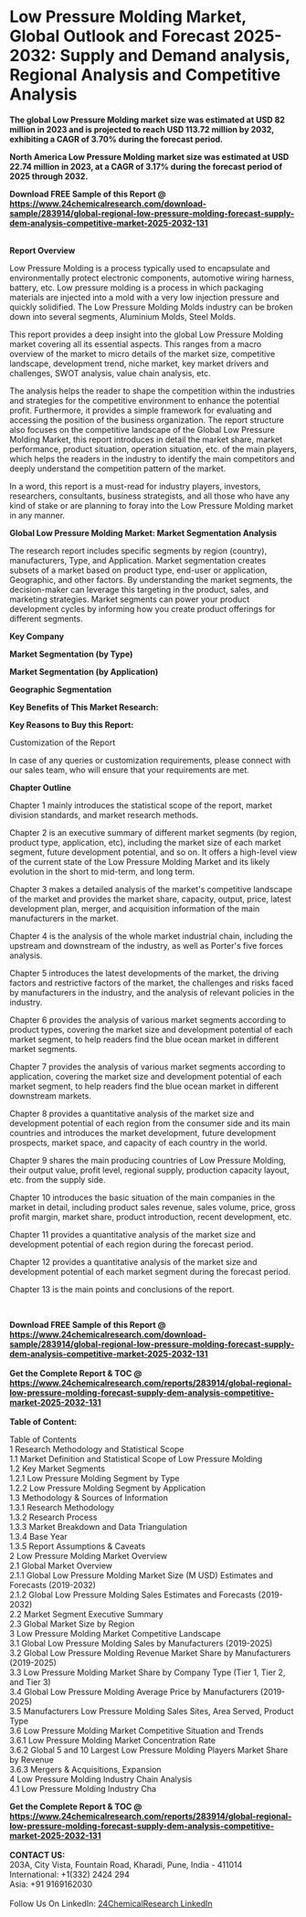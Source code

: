 <h1>Low Pressure Molding Market, Global Outlook and Forecast 2025-2032: Supply and Demand analysis, Regional Analysis and Competitive Analysis</h1><p><strong>The global Low Pressure Molding market size was estimated at USD 82 million in 2023 and is projected to reach USD 113.72 million by 2032, exhibiting a CAGR of 3.70% during the forecast period.</strong></p><p>
</p><p><strong>North America Low Pressure Molding market size was estimated at USD 22.74 million in 2023, at a CAGR of 3.17% during the forecast period of 2025 through 2032.</strong></p><div><b>Download FREE Sample of this Report @ 
            <a href="https://www.24chemicalresearch.com/download-sample/283914/global-regional-low-pressure-molding-forecast-supply-dem-analysis-competitive-market-2025-2032-131">
            https://www.24chemicalresearch.com/download-sample/283914/global-regional-low-pressure-molding-forecast-supply-dem-analysis-competitive-market-2025-2032-131</a></b></div><br><p>
</p><p><strong>Report Overview</strong></p><p>
</p><p>Low Pressure Molding is a process typically used to encapsulate and environmentally protect electronic components, automotive wiring harness, battery, etc. Low pressure molding is a process in which packaging materials are injected into a mold with a very low injection pressure and quickly solidified. The Low Pressure Molding Molds industry can be broken down into several segments, Aluminium Molds, Steel Molds.</p><p>
</p><p>This report provides a deep insight into the global Low Pressure Molding market covering all its essential aspects. This ranges from a macro overview of the market to micro details of the market size, competitive landscape, development trend, niche market, key market drivers and challenges, SWOT analysis, value chain analysis, etc.</p><p>
</p><p>The analysis helps the reader to shape the competition within the industries and strategies for the competitive environment to enhance the potential profit. Furthermore, it provides a simple framework for evaluating and accessing the position of the business organization. The report structure also focuses on the competitive landscape of the Global Low Pressure Molding Market, this report introduces in detail the market share, market performance, product situation, operation situation, etc. of the main players, which helps the readers in the industry to identify the main competitors and deeply understand the competition pattern of the market.</p><p>
In a word, this report is a must-read for industry players, investors, researchers, consultants, business strategists, and all those who have any kind of stake or are planning to foray into the Low Pressure Molding market in any manner.</p><p>
</p><p><strong>Global Low Pressure Molding Market: Market Segmentation Analysis</strong></p><p>
</p><p>The research report includes specific segments by region (country), manufacturers, Type, and Application. Market segmentation creates subsets of a market based on product type, end-user or application, Geographic, and other factors. By understanding the market segments, the decision-maker can leverage this targeting in the product, sales, and marketing strategies. Market segments can power your product development cycles by informing how you create product offerings for different segments.</p><p>
</p><p><strong>Key Company</strong></p><p>
</p><p>
</p><p><strong>Market Segmentation (by Type)</strong></p><p>
</p><p>
</p><p><strong>Market Segmentation (by Application)</strong></p><p>
</p><p>
</p><p><strong>Geographic Segmentation</strong></p><p>
</p><p>
</p><p><strong>Key Benefits of This Market Research:</strong></p><p>
</p><p>
</p><p><strong>Key Reasons to Buy this Report:</strong></p><p>
</p><p>
</p><p>Customization of the Report</p><p>
In case of any queries or customization requirements, please connect with our sales team, who will ensure that your requirements are met.</p><p>
</p><p><strong>Chapter Outline</strong></p><p>
</p><p>Chapter 1 mainly introduces the statistical scope of the report, market division standards, and market research methods.</p><p>
Chapter 2 is an executive summary of different market segments (by region, product type, application, etc), including the market size of each market segment, future development potential, and so on. It offers a high-level view of the current state of the Low Pressure Molding Market and its likely evolution in the short to mid-term, and long term.</p><p>
Chapter 3 makes a detailed analysis of the market's competitive landscape of the market and provides the market share, capacity, output, price, latest development plan, merger, and acquisition information of the main manufacturers in the market.</p><p>
Chapter 4 is the analysis of the whole market industrial chain, including the upstream and downstream of the industry, as well as Porter's five forces analysis.</p><p>
Chapter 5 introduces the latest developments of the market, the driving factors and restrictive factors of the market, the challenges and risks faced by manufacturers in the industry, and the analysis of relevant policies in the industry.</p><p>
Chapter 6 provides the analysis of various market segments according to product types, covering the market size and development potential of each market segment, to help readers find the blue ocean market in different market segments.</p><p>
Chapter 7 provides the analysis of various market segments according to application, covering the market size and development potential of each market segment, to help readers find the blue ocean market in different downstream markets.</p><p>
Chapter 8 provides a quantitative analysis of the market size and development potential of each region from the consumer side and its main countries and introduces the market development, future development prospects, market space, and capacity of each country in the world.</p><p>
Chapter 9 shares the main producing countries of Low Pressure Molding, their output value, profit level, regional supply, production capacity layout, etc. from the supply side.</p><p>
Chapter 10 introduces the basic situation of the main companies in the market in detail, including product sales revenue, sales volume, price, gross profit margin, market share, product introduction, recent development, etc.</p><p>
Chapter 11 provides a quantitative analysis of the market size and development potential of each region during the forecast period.</p><p>
Chapter 12 provides a quantitative analysis of the market size and development potential of each market segment during the forecast period.</p><p>
Chapter 13 is the main points and conclusions of the report.</p><p>
 </p><div><b>Download FREE Sample of this Report @ 
            <a href="https://www.24chemicalresearch.com/download-sample/283914/global-regional-low-pressure-molding-forecast-supply-dem-analysis-competitive-market-2025-2032-131">
            https://www.24chemicalresearch.com/download-sample/283914/global-regional-low-pressure-molding-forecast-supply-dem-analysis-competitive-market-2025-2032-131</a></b></div><br><div><b>Get the Complete Report & TOC @ 
            <a href="https://www.24chemicalresearch.com/reports/283914/global-regional-low-pressure-molding-forecast-supply-dem-analysis-competitive-market-2025-2032-131">
            https://www.24chemicalresearch.com/reports/283914/global-regional-low-pressure-molding-forecast-supply-dem-analysis-competitive-market-2025-2032-131</a></b></div><br>
            <b>Table of Content:</b><p>Table of Contents<br />
1 Research Methodology and Statistical Scope<br />
1.1 Market Definition and Statistical Scope of Low Pressure Molding<br />
1.2 Key Market Segments<br />
1.2.1 Low Pressure Molding Segment by Type<br />
1.2.2 Low Pressure Molding Segment by Application<br />
1.3 Methodology & Sources of Information<br />
1.3.1 Research Methodology<br />
1.3.2 Research Process<br />
1.3.3 Market Breakdown and Data Triangulation<br />
1.3.4 Base Year<br />
1.3.5 Report Assumptions & Caveats<br />
2 Low Pressure Molding Market Overview<br />
2.1 Global Market Overview<br />
2.1.1 Global Low Pressure Molding Market Size (M USD) Estimates and Forecasts (2019-2032)<br />
2.1.2 Global Low Pressure Molding Sales Estimates and Forecasts (2019-2032)<br />
2.2 Market Segment Executive Summary<br />
2.3 Global Market Size by Region<br />
3 Low Pressure Molding Market Competitive Landscape<br />
3.1 Global Low Pressure Molding Sales by Manufacturers (2019-2025)<br />
3.2 Global Low Pressure Molding Revenue Market Share by Manufacturers (2019-2025)<br />
3.3 Low Pressure Molding Market Share by Company Type (Tier 1, Tier 2, and Tier 3)<br />
3.4 Global Low Pressure Molding Average Price by Manufacturers (2019-2025)<br />
3.5 Manufacturers Low Pressure Molding Sales Sites, Area Served, Product Type<br />
3.6 Low Pressure Molding Market Competitive Situation and Trends<br />
3.6.1 Low Pressure Molding Market Concentration Rate<br />
3.6.2 Global 5 and 10 Largest Low Pressure Molding Players Market Share by Revenue<br />
3.6.3 Mergers & Acquisitions, Expansion<br />
4 Low Pressure Molding Industry Chain Analysis<br />
4.1 Low Pressure Molding Industry Cha</p><div><b>Get the Complete Report & TOC @ 
            <a href="https://www.24chemicalresearch.com/reports/283914/global-regional-low-pressure-molding-forecast-supply-dem-analysis-competitive-market-2025-2032-131">
            https://www.24chemicalresearch.com/reports/283914/global-regional-low-pressure-molding-forecast-supply-dem-analysis-competitive-market-2025-2032-131</a></b></div><br><b>CONTACT US:</b><br>
            203A, City Vista, Fountain Road, Kharadi, Pune, India - 411014<br>
            International: +1(332) 2424 294<br>
            Asia: +91 9169162030 <br><br>
            Follow Us On LinkedIn: <a href="https://www.linkedin.com/company/24chemicalresearch/">24ChemicalResearch LinkedIn</a>